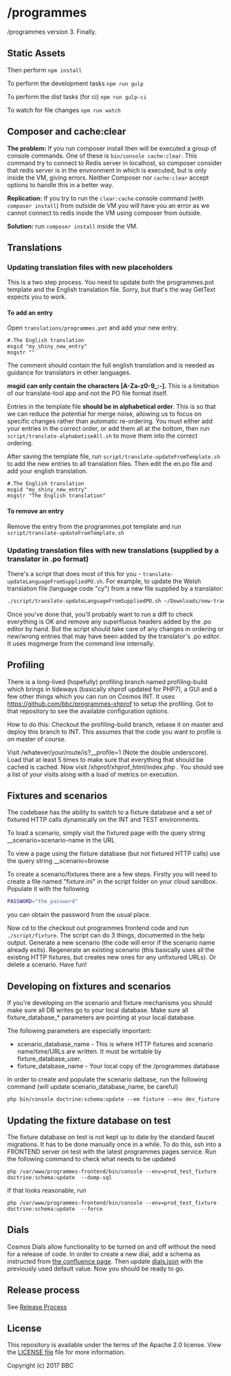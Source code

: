 /programmes
===========

/programmes version 3. Finally.

Static Assets
-------------

Then perform `npm install`

To perform the development tasks
`npm run gulp`

To perform the dist tasks (for ci)
`npm run gulp-ci`

To watch for file changes
`npm run watch`

Composer and cache:clear
------------------------

**The problem:** If you run composer install then will be executed a group of 
console commands. One of these is `bin/console cache:clear`. This command try 
to connect to Redis server in localhost, so composer consider that redis 
server is in the environment in which is executed, but is only inside the 
VM, giving errors. Neither Composer nor `cache:clear` accept options to 
handle this in a better way.
 
**Replication:** If you try to run the `clear:cache` console command (with `composer install`) 
from outside de VM you will have you an error as we cannot connect to redis inside 
the VM using composer from outside. 
  
**Solution:** run `composer install` inside the VM. 



Translations
------------

### Updating translation files with new placeholders

This is a two step process. You need to update both the programmes.pot template
and the English translation file. Sorry, but that's the way GetText expects you
to work.


#### To add an entry

Open `translations/programmes.pot` and add your new
entry.

```
#.The English translation
msgid "my_shiny_new_entry"
msgstr ""
```

The comment should contain the full english translation and is needed as
guidance for translators in other languages.

**msgid can only contain the characters [A-Za-z0-9_:-].** This is a limitation
of our translate-tool app and not the PO file format itself.

Entries in the template file **should be in alphabetical order**. This is so
that we can reduce the potential for merge noise, allowing us to focus on
specific changes rather than automatic re-ordering. You must either add your
entries in the correct order, or add them all at the bottom, then run
`script/translate-alphabetiseAll.sh` to move them into the correct
ordering.

After saving the template file, run
`script/translate-updateFromTemplate.sh` to add the new entries to
all translation files. Then edit the en.po file and add your english
translation.

```
#.The English translation
msgid "my_shiny_new_entry"
msgstr "The English translation"
```


#### To remove an entry

Remove the entry from the programmes.pot template and run
`script/translate-updateFromTemplate.sh`


### Updating translation files with new translations (supplied by a translator in .po format)

There's a script that does most of this for you -
`translate-updateLanguageFromSuppliedPO.sh`. For example, to update the Welsh
translation file (language code "cy") from a new file supplied by a translator:

```sh
./script/translate-updateLanguageFromSuppliedPO.sh ~/Downloads/new-translations-cy_GB.po cy
```

Once you've done that, you'll probably want to run a diff to check everything
is OK and remove any superfluous headers added by the .po editor by hand. But
the script should take care of any changes in ordering or new/wrong entries that
may have been added by the translator's .po editor. It uses msgmerge from the
command line internally.

Profiling
-----------
There is a long-lived (hopefully) profiling branch named profiling-build which brings
in tideways (basically xhprof updated for PHP7), a GUI and a few other things
which you can run on Cosmos INT. It uses https://github.com/bbc/programmes-xhprof to setup the profiling.
 Got to that repository to see the available configuration options.

How to do this:
Checkout the profiling-build branch, rebase it on master and deploy this branch to INT. This assumes that the 
code you want to profile is on master of course. 

Visit /whatever/your/route/is?__profile=1 (Note the double underscore).
Load that at least 5 times to make sure that everything that should be cached is cached.
Now visit /xhprof/xhprof_html/index.php .
You should see a list of your visits along with a load of metrics on execution. 

Fixtures and scenarios
-----------
The codebase has the ability to switch to a fixture database and a set of fixtured HTTP calls dynamically on the
INT and TEST environments. 

To load a scenario, simply visit the fixtured page with the query string __scenario=scenario-name in the URL

To view a page using the fixture database (but not fixtured HTTP calls) use the query string __scenario=browse

To create a scenario/fixtures there are a few steps. Firstly you will need to create a file named "fixture.ini" in
the script folder on your cloud sandbox. Populate it with the following
```bash
PASSWORD="the_password"
```  
you can obtain the password from the usual place.

Now cd to the checkout out programmes frontend code and run ```./script/fixture```. The script can do 3 things, 
documented in the help output. Generate a new scenario (the code will error if the scenario name already exits). 
Regenerate an existing scenario (this basically uses all the existing HTTP fixtures, but creates new ones for any
unfixtured URLs). Or delete a scenario. Have fun!


Developing on fixtures and scenarios
---------------------------------

If you're developing on the scenario and fixture mechanisms you should make sure all DB writes go to your local
database. Make sure all fixture_database_* parameters are pointing at your local database.

The following parameters are especially important: 
* scenario_database_name - This is where HTTP fixtures and scenario name/time/URLs are written. It must be writable by 
fixture_database_user.
* fixture_database_name - Your local copy of the /programmes database

In order to create and populate the scenario datbase, run the following command (will update scenario_database_name, be careful)  
```
php bin/console doctrine:schema:update --em fixture --env dev_fixture
```

Updating the fixture database on test
---------------------------------

The fixture database on test is not kept up to date by the standard faucet migrations. It has to be done 
manually once in a while. To do this, ssh into a FRONTEND server on test with the latest programmes pages service. 
Run the following command to check what needs to be updated  
```
php /var/www/programmes-frontend/bin/console --env=prod_test_fixture doctrine:schema:update  --dump-sql
```
If that looks reasonable, run
```
php /var/www/programmes-frontend/bin/console --env=prod_test_fixture doctrine:schema:update  --force
``` 

Dials
---------------------------------

Cosmos Dials allow functionality to be turned on and off without the need for a release of code. In order to create a 
new dial, add a schema as instructed from 
[the confluence page](https://confluence.dev.bbc.co.uk/display/platform/Developing+with+Dials#DevelopingwithDials-3:WriteaDialSchema). 
Then update [dials.json](dials.json) with the previously used default value. Now you should be ready to go.

Release process
---------------------------------
See [Release Process](docs/release-process.md)

License
-------

This repository is available under the terms of the Apache 2.0 license.
View the [LICENSE file](LICENSE) file for more information.

Copyright (c) 2017 BBC

